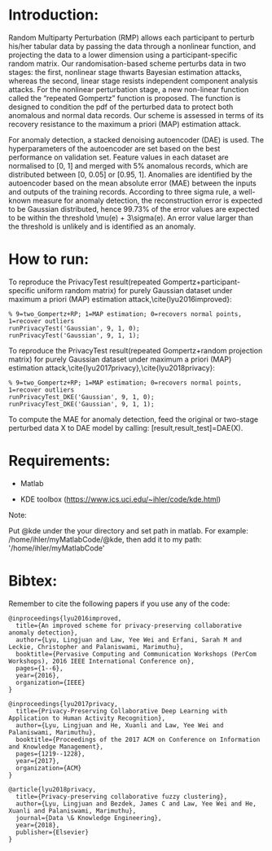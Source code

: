 # Introduction: 

Random Multiparty Perturbation (RMP) allows each participant to perturb his/her tabular data by passing the data through a nonlinear function, and projecting the data to a lower dimension using a participant-specific random matrix. 
Our randomisation-based scheme perturbs data in two stages: the first, nonlinear stage thwarts Bayesian estimation attacks, whereas the second, linear stage resists independent component analysis attacks. For the nonlinear perturbation stage, a new non-linear function called the “repeated Gompertz” function is proposed. The function is designed to condition the pdf of the perturbed data to protect both anomalous and normal data records. Our scheme is assessed in terms of its recovery resistance to the maximum a priori (MAP) estimation attack.

For anomaly detection, a stacked denoising autoencoder (DAE) is used. The hyperparameters of the autoencoder are set based on the best performance on validation set. Feature values in each dataset are normalised to [0, 1] and merged with 5% anomalous records, which are distributed between [0, 0.05] or [0.95, 1]. Anomalies are identified by the autoencoder based on the mean absolute error (MAE) between the inputs and outputs of the training records. According to three sigma rule, a well-known measure for anomaly detection, the reconstruction error is expected to be Gaussian distributed, hence 99.73% of the error values are expected to be within the threshold \mu(e) + 3\sigma(e). An error value larger than the threshold is unlikely and is identified as an anomaly.

# How to run:

To reproduce the PrivacyTest result(repeated Gompertz+participant-specific uniform random matrix) for purely Gaussian dataset under maximum a priori (MAP) estimation attack,\cite{lyu2016improved}:
```
% 9=two_Gompertz+RP; 1=MAP estimation; 0=recovers normal points, 1=recover outliers
runPrivacyTest('Gaussian', 9, 1, 0);
runPrivacyTest('Gaussian', 9, 1, 1);
```
To reproduce the PrivacyTest result(repeated Gompertz+random projection matrix) for purely Gaussian dataset under maximum a priori (MAP) estimation attack,\cite{lyu2017privacy},\cite{lyu2018privacy}:
```
% 9=two_Gompertz+RP; 1=MAP estimation; 0=recovers normal points, 1=recover outliers
runPrivacyTest_DKE('Gaussian', 9, 1, 0);
runPrivacyTest_DKE('Gaussian', 9, 1, 1);
```

To compute the MAE for anomaly detection, feed the original or two-stage perturbed data X to DAE model by calling: 
[result,result_test]=DAE(X).

# Requirements:

- Matlab

- KDE toolbox (https://www.ics.uci.edu/~ihler/code/kde.html)

Note:

Put @kde under the your directory and set path in matlab. For example:
/home/ihler/myMatlabCode/@kde, then add it to my path: '/home/ihler/myMatlabCode'

# Bibtex:
Remember to cite the following papers if you use any of the code:
```
@inproceedings{lyu2016improved,
  title={An improved scheme for privacy-preserving collaborative anomaly detection},
  author={Lyu, Lingjuan and Law, Yee Wei and Erfani, Sarah M and Leckie, Christopher and Palaniswami, Marimuthu},
  booktitle={Pervasive Computing and Communication Workshops (PerCom Workshops), 2016 IEEE International Conference on},
  pages={1--6},
  year={2016},
  organization={IEEE}
}

@inproceedings{lyu2017privacy,
  title={Privacy-Preserving Collaborative Deep Learning with Application to Human Activity Recognition},
  author={Lyu, Lingjuan and He, Xuanli and Law, Yee Wei and Palaniswami, Marimuthu},
  booktitle={Proceedings of the 2017 ACM on Conference on Information and Knowledge Management},
  pages={1219--1228},
  year={2017},
  organization={ACM}
}

@article{lyu2018privacy,
  title={Privacy-preserving collaborative fuzzy clustering},
  author={Lyu, Lingjuan and Bezdek, James C and Law, Yee Wei and He, Xuanli and Palaniswami, Marimuthu},
  journal={Data \& Knowledge Engineering},
  year={2018},
  publisher={Elsevier}
}
```
